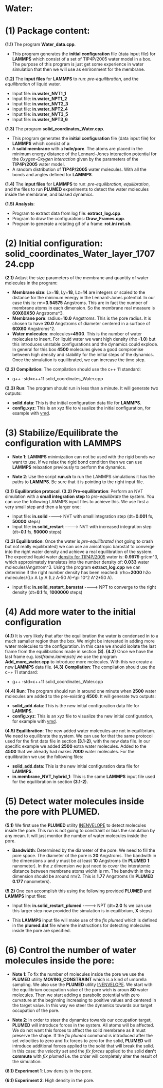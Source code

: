 # Water:

# (1) Package content:
**(1.1)** The program **Water_data.cpp**.
- This program generates the **initial configuration** file (data input file) for **LAMMPS** which consist of a set of TIP4P/2005 water model in a box. The purpose of this program is just get some experience in water simulation that then we will use as enrironment for the membrane.

**(1.2)** The **input files** for **LAMMPS** to run: *pre-equilibration*, and the *equilibration* of liquid water.
- Input file: **in.water_NVT1_1**  
- Input file: **in.water_NPT1_2**
- Input file: **in.water_NVT2_3**
- Input file: **in.water_NPT2_4**
- Input file: **in.water_NVT3_5**
- Input file: **in.water_NPT3_6**

**(1.3)** The program **solid_coordinates_Water.cpp**. 
- This program generates the **initial configuration** file (data input file) for **LAMMPS** which consist of a:
- A **solid membrane** with a **hole/pore**. The atoms are placed in the minimum energy distance of the Lennard-Jones interaction potential for the *Oxygen-Oxygen interaction* given by the parameters of the **TIP4P/2005** water model.
- A random distribution of **TIP4P/2005** water molecules. With all the bonds and angles defined for **LAMMPS**.

**(1.4)** The **input files** for **LAMMPS** to run: *pre-equilibration*, *equilibration*, and the files to run **PLUMED** experiments to detect the water molecules inside the membrane, and biased dynamics.

**(1.5)** **Analysis**:
- Program to extract data from log file: **extract_log.cpp**.
- Program to draw the configurations: **Draw_Frames.cpp**.
- Program to generate a rotating gif of a frame: **rot.ini** **rot.sh**.

# (2) Initial configuration: solid_coordinates_Water_layer_170724.cpp
**(2.1)** Adjust the size parameters of the membrane and quantity of water molecules in the program:
- **Membrane size**: Lx=**18**, Ly=**18**, Lz=**14** are integers or scaled to the distance for the minimum energy in the Lennard-Jones potential. In our case this is: rm=**3.54575** Angstroms. This are in fact the number of membrane atoms in each dimension. So the membrane real measure is **60X60X50** Angstroms^3.
- **Membrane pore**: radius=**10.0** Angstroms. This is the pore radius. It is chosen to have **20.0** Angstroms of diameter centered in a surface of **60X60** Angstroms^2.
- **Water molecules**: molecules=**4500**. This is the number of water molecules to insert. For liquid water we want high density (rho=**1.0**) but this introduces unstable configurations and the dynamics could explode. In general for this box **4500** molecules gives a good compromise between high density and stability for the initial steps of the dynamics. Once the simulation is equilibrated, we can increase the time step.

**(2.2)** **Compilation**: The compilation should use the c++ 11 standard:

- g++ -std=c++11 solid_coordinates_Water.cpp

**(2.3)** **Run**: The program should run in less than a minute. It will generate two outputs:

- **solid.data**: This is the initial configuration data file for **LAMMPS**.
- **config.xyz**: This is an xyz file to visualize the initial configuration, for example with [vmd](http://www.ks.uiuc.edu/Research/vmd/).

# (3) Stabilize/Equilibrate the configuration with LAMMPS

- **Note 1**: **LAMMPS** minimization can not be used with the rigid bonds we want to use. If we relax the rigid bond condition then we can use **LAMMPS** relaxation previously to perform the dynamics.

- **Note 2**: Use the script **run.sh** to run the LAMMPS simulations it has the paths to **LAMMPS**. Be sure that it is pointing to the right input file.

**(3.1)** **Equilibration protocol**.
**(3.2)** **Pre-equilibration**: Perform an NVT simulation with a **small integration step** to *pre-equilibrate* the system. You can use the following LAMMPS input files to achieve this. We use first a very small step and then a larger one:

- Input file: **in.solid**                    ----> NVT with small integration step (dt=**0.001** fs, **50000** steps)
- Input file: **in.solid_restart**            ----> NVT with increased integration step (dt=**0.1** fs, **50000** steps)

**(3.3)** **Equilibration**: Once the water is *pre-equilibrated* (not going to crash but not really equilibrated) we can use an anisotropic barostat to converge into the right water density and achieve a real equilibration of the system. The expected liquid water [density for TIP4P/2005](http://aip.scitation.org/doi/10.1063/1.2121687) water is: **0.9979** gr/cm^3, which approximately translates into the number density of: **0.033** water molecules/Angstrom^3. Using the program  **extract_log.cpp** we can determine if the right number density has been reached: \rho=**2000** h2o molecules/(Lx A Ly A (Lz A-50 A)+\pi 10^2 A^2*50 A).

- Input file: **in.solid_restart_barostat**   ----> NPT to converge to the right density (dt=**0.1** fs, **1000000** steps)

# (4) Add more water to the initial configuration
**(4.1)** It is very likely that after the equilibration the water is condensed in to a much samaller region than the box. We might be interested in adding more water molecules to the configuration. In this case we should isolate the last frame from the equilibrations made in section **(3)**.
**(4.2)** Once we have the last frame e.g. *lastframe.lammpstrj* we use the program **Add_more_water.cpp** to introduce more molecules. With this we create a new **LAMMPS** data file.
**(4.3)** **Compilation**: The compilation should use the c++ 11 standard:

- g++ -std=c++11 solid_coordinates_Water.cpp

**(4.4)** **Run**: The program should run in around one minute when **2500** water molecules are added to the pre-existing **4500**. It will generate two outputs:

- **solid_add.data**: This is the new initial configuration data file for **LAMMPS**.
- **config.xyz**: This is an xyz file to visualize the new initial configuration, for example with [vmd](http://www.ks.uiuc.edu/Research/vmd/).

**(4.5)** **Equilibration**: The new added water molecules are not in equilibrium. We need to equilibrate the system. We can use for that the same protocol used for the first data file in section **(3.1-2)**, with the new data file. In our specific example we added **2500** extra water molecules. Added to the **4500** that we already had makes **7000** water molecules. For the equilibration we use the following files:

- **solid_add.data**: This is the new initial configuration data file for **LAMMPS**.
- **in.membrane_NVT_hybrid_1**: This is the same **LAMMPS** input file used for the equilibration in section **(3.1-2)**.

# (5) Detect water molecules inside the pore with PLUMED.
**(5.1)** We first use the **PLUMED** utility [INENVELOPE](http://plumed.github.io/doc-master/user-doc/html/_i_n_e_n_v_e_l_o_p_e.html) to detect molecules inside the pore. This run is not going to constraint or bias the simulation by any mean. It will just monitor the number of water molecules inside the pore.

- **Bandwidth**: Determined by the diameter of the pore. We need to fill the pore space. The diameter of the pore is **20** Angstroms. The bandwith in the dimensions *x* and *y* must be at least **10** Angstroms (In **PLUMED** **1** nanometer). In the *z* dimension we just need to cover the interatomic distance between membrane atoms wichh is rm. The bandwith in the *z* dimension should be around rm/2. This is **1.77** Angstroms (In **PLUMED** **0.177** nanometers).

**(5.2)** One can accomplish this using the following provided **PLUMED** and **LAMMPS** input files:

- Input file: **in.solid_restart_plumed**   ----> NPT (dt=**2.0** fs we can use this larger step now provided the simulation is in equilibrium, **X** steps)

- This **LAMMPS** input file will make use of the *fix plumed* which is defined in the **plumed.dat** file where the instructions for detecting molecules inside the pore are specified.

# (6) Control the number of water molecules inside the pore: 

- **Note 1**: To fix the number of molecules inside the pore we use the **PLUMED** utility **MOVING_CONSTRAINT** which is a kind of umbrella sampling. We also use the **PLUMED** utility [INENVELOPE](http://plumed.github.io/doc-master/user-doc/html/_i_n_e_n_v_e_l_o_p_e.html). We start with the equilibrium occupation value of the pore wich is aroun **80** water molecules. Then we start adding a parabolic potential with zero curvature at the beginning increasing to positive values and centered in the target value. In this way we steer the dynamics towards our target occupation of the pore.

- **Note 2**: In order to steer the dynamics towards our occupation target, **PLUMED** will introduce forces in the system. All atoms will be affected. We do not want this forces to affect the solid membrane as it must preserve the shape. If the *fix plumed* command is introduced after the set velocities to zero and fix forces to zero for the solid, **PLUMED** will introduce additional forces applied to the solid that will break the solid. In this case: the *velocity set* and the *fix forces* applied to the solid **don't commute** with *fix plumed* i.e. the order will completely alter the result of the simulation.

**(6.1)** **Experiment 1**: Low density in the pore.

**(6.1)** **Experiment 2**: High density in the pore.

